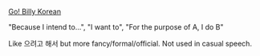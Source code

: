 [Go! Billy Korean](https://www.youtube.com/watch?v=KCiJw_E608M)

"Because I intend to...", "I want to", "For the purpose of A, I do B"

Like 으려고 해서 but more fancy/formal/official.
Not used in casual speech.


